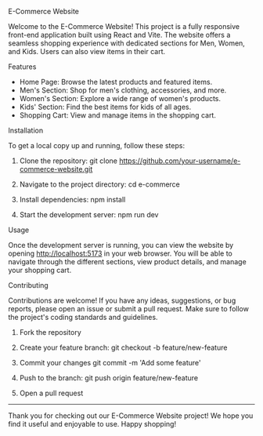 E-Commerce Website

Welcome to the E-Commerce Website! This project is a fully responsive front-end application built using React and Vite. The website offers a seamless shopping experience with dedicated sections for Men, Women, and Kids. Users can also view items in their cart.

Features

- Home Page: Browse the latest products and featured items.
- Men's Section: Shop for men's clothing, accessories, and more.
- Women's Section: Explore a wide range of women's products.
- Kids' Section: Find the best items for kids of all ages.
- Shopping Cart: View and manage items in the shopping cart.

Installation

To get a local copy up and running, follow these steps:

1. Clone the repository:
    git clone https://github.com/your-username/e-commerce-website.git
    
2. Navigate to the project directory:
    cd e-commerce
   
3. Install dependencies:
    npm install
   
4. Start the development server:
    npm run dev
    
Usage

Once the development server is running, you can view the website by opening [http://localhost:5173](http://localhost:5173) in your web browser. You will be able to navigate through the different sections, view product details, and manage your shopping cart.

Contributing

Contributions are welcome! If you have any ideas, suggestions, or bug reports, please open an issue or submit a pull request. Make sure to follow the project's coding standards and guidelines.

1. Fork the repository
2. Create your feature branch:
    git checkout -b feature/new-feature
   
3. Commit your changes
    git commit -m 'Add some feature'
   
4. Push to the branch:
    git push origin feature/new-feature
    
5. Open a pull request

---

Thank you for checking out our E-Commerce Website project! We hope you find it useful and enjoyable to use. Happy shopping!
